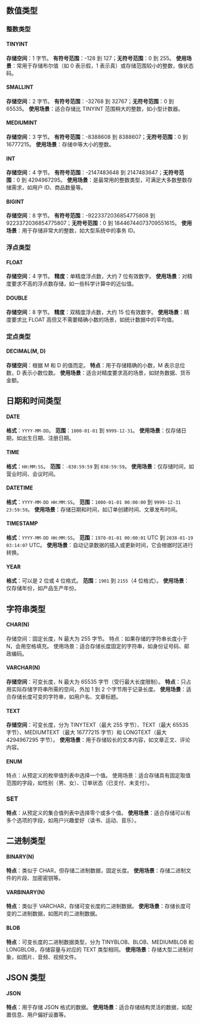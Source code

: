 ## 数值类型
### 整数类型
#### TINYINT
**存储空间**：1 字节。
**有符号范围**：-128 到 127；**无符号范围**：0 到 255。
**使用场景**：常用于存储布尔值（如 0 表示假，1 表示真）或存储范围较小的整数，像状态码。
#### SMALLINT
**存储空间**：2 字节。
**有符号范围**：-32768 到 32767；**无符号范围**：0 到 65535。
**使用场景**：适合存储比 TINYINT 范围稍大的整数，如小型计数器。
#### MEDIUMINT
**存储空间**：3 字节。
**有符号范围**：-8388608 到 8388607；**无符号范围**：0 到 16777215。
**使用场景**：存储中等大小的整数。
#### INT
**存储空间**：4 字节。
**有符号范围**：-2147483648 到 2147483647；**无符号范围**：0 到 4294967295。
**使用场景**：是最常用的整数类型，可满足大多数整数存储需求，如用户 ID、商品数量等。
#### BIGINT
**存储空间**：8 字节。
**有符号范围**：-9223372036854775808 到 9223372036854775807；**无符号范围**：0 到 18446744073709551615。
**使用场景**：用于存储非常大的整数，如大型系统中的事务 ID。
### 浮点类型
#### FLOAT
**存储空间**：4 字节。
**精度**：单精度浮点数，大约 7 位有效数字。
**使用场景**：对精度要求不高的浮点数存储，如一些科学计算中的近似值。
#### DOUBLE
**存储空间**：8 字节。
**精度**：双精度浮点数，大约 15 位有效数字。
**使用场景**：精度要求比 FLOAT 高但又不需要精确小数的场景，如统计数据中的平均值。
### 定点类型
#### DECIMAL(M, D)
**存储空间**：根据 M 和 D 的值而定。
**特点**：用于存储精确的小数，M 表示总位数，D 表示小数位数。
**使用场景**：适合对精度要求高的场景，如财务数据、货币金额。
## 日期和时间类型
#### DATE
**格式**：`YYYY-MM-DD`。
**范围**：`1000-01-01` 到 `9999-12-31`。
**使用场景**：仅存储日期，如出生日期、注册日期。
#### TIME
**格式**：`HH:MM:SS`。
**范围**：`-838:59:59` 到 `838:59:59`。
**使用场景**：仅存储时间，如营业时间、会议时间。
#### DATETIME
**格式**：`YYYY-MM-DD HH:MM:SS`。
**范围**：`1000-01-01 00:00:00` 到 `9999-12-31 23:59:59`。
**使用场景**：存储日期和时间，如订单创建时间、文章发布时间。
#### TIMESTAMP
**格式**：`YYYY-MM-DD HH:MM:SS`。
**范围**：`1970-01-01 00:00:01` UTC 到 `2038-01-19 03:14:07` UTC。
**使用场景**：自动记录数据的插入或更新时间，它会根据时区进行转换。
#### YEAR
**格式**：可以是 2 位或 4 位格式。
**范围**：`1901` 到 `2155`（4 位格式）。
**使用场景**：仅存储年份，如产品生产年份。
## 字符串类型
#### CHAR(N)
存储空间：固定长度，N 最大为 255 字节。
特点：如果存储的字符串长度小于 N，会用空格填充。
使用场景：适合存储长度固定的字符串，如身份证号码、邮政编码。
#### VARCHAR(N)
**存储空间**：可变长度，N 最大为 65535 字节（受行最大长度限制）。
**特点**：只占用实际存储字符串所需的空间，外加 1 到 2 个字节用于记录长度。
**使用场景**：适合存储长度可变的字符串，如用户名、文章标题。
#### TEXT
**存储空间**：可变长度，分为 TINYTEXT（最大 255 字节）、TEXT（最大 65535 字节）、MEDIUMTEXT（最大 16777215 字节）和 LONGTEXT（最大 4294967295 字节）。
**使用场景**：用于存储较长的文本内容，如文章正文、评论内容。
#### ENUM
特点：从预定义的枚举值列表中选择一个值。
使用场景：适合存储具有固定取值范围的字段，如性别（男、女）、订单状态（已支付、未支付）。
### SET
**特点**：从预定义的集合值列表中选择零个或多个值。
**使用场景**：适合存储可以有多个选项的字段，如用户兴趣爱好（读书、运动、音乐）。
## 二进制类型
#### BINARY(N)
**特点**：类似于 CHAR，但存储二进制数据，固定长度。
**使用场景**：存储二进制文件的片段、加密密钥等。
#### VARBINARY(N)
**特点**：类似于 VARCHAR，存储可变长度的二进制数据。
**使用场景**：存储长度可变的二进制数据，如图片的二进制数据。
#### BLOB
**特点**：可变长度的二进制数据类型，分为 TINYBLOB、BLOB、MEDIUMBLOB 和 LONGBLOB，存储容量与对应的 TEXT 类型相同。
**使用场景**：存储大型二进制对象，如图片、音频、视频文件。
## JSON 类型
#### JSON
**特点**：用于存储 JSON 格式的数据。
**使用场景**：适合存储结构灵活的数据，如配置信息、用户偏好设置等。